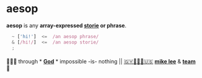 # aesop

**aesop** is any **array-expressed [storie](stories.md) or phrase**.

```javascript
  ~ ['hi!']  <=  /an aesop phrase/
  & [/hi!/]  <=  /an aesop storie/
  ;
```

####

🙇🏾‍♂️ through * [**God**](../LICENSE.txt) * impossible -is- nothing ||
[🇬🇾👨🏾‍💻🇺🇸](https://en.wikipedia.org/wiki/Guyana)
[**mike lee**](https://github.com/iskitz) &
[**team**](https://github.com/orgs/ionify/people)
🤎
